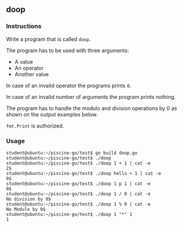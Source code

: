 ## doop

### Instructions

Write a program that is called `doop`.

The program has to be used with three arguments:

-   A value
-   An operator
-   Another value

In case of an invalid operator the programs prints `0`.

In case of an invalid number of arguments the program prints nothing.

The program has to handle the modulo and division operations by 0 as shown on the output examples below.

`fmt.Print` is authorized.

### Usage

```console
student@ubuntu:~/piscine-go/test$ go build doop.go
student@ubuntu:~/piscine-go/test$ ./doop
student@ubuntu:~/piscine-go/test$ ./doop 1 + 1 | cat -e
2$
student@ubuntu:~/piscine-go/test$ ./doop hello + 1 | cat -e
0$
student@ubuntu:~/piscine-go/test$ ./doop 1 p 1 | cat -e
0$
student@ubuntu:~/piscine-go/test$ ./doop 1 / 0 | cat -e
No division by 0$
student@ubuntu:~/piscine-go/test$ ./doop 1 % 0 | cat -e
No Modulo by 0$
student@ubuntu:~/piscine-go/test$ ./doop 1 "*" 1
1
```
